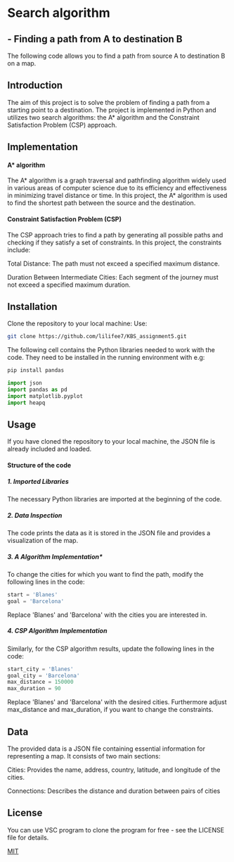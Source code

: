 # Search algorithm 
## - Finding a path from A to destination B
The following code allows you to find a path from source A to destination B on a map.

## Introduction 
The aim of this project is to solve the problem of finding a path from a starting point to a destination. 
The project is implemented in Python and utilizes two search algorithms: the A* algorithm and the Constraint Satisfaction Problem (CSP) approach. 

## Implementation
#### A* algorithm
The A* algorithm is a graph traversal and pathfinding algorithm widely used in various areas of computer science due to its efficiency and effectiveness in minimizing travel distance or time. In this project, the A* algorithm is used to find the shortest path between the source and the destination.

#### Constraint Satisfaction Problem (CSP)
The CSP approach tries to find a path by generating all possible paths and checking if they satisfy a set of constraints. 
In this project, the constraints include:

Total Distance: The path must not exceed a specified maximum distance.
    
Duration Between Intermediate Cities: Each segment of the journey must not exceed a specified maximum duration.
    
## Installation
Clone the repository to your local machine:
Use: 
```bash
git clone https://github.com/lilifee7/KBS_assignment5.git
```

The following cell contains the Python libraries needed to work with the code. They need to be installed in the running environment with e.g:

```bash
pip install pandas
```

```python
import json
import pandas as pd
import matplotlib.pyplot
import heapq
```

## Usage 
If you have cloned the repository to your local machine, the JSON file is already included and loaded.

#### Structure of the code 
##### 1. Imported Libraries
The necessary Python libraries are imported at the beginning of the code.

##### 2. Data Inspection
The code prints the data as it is stored in the JSON file and provides a visualization of the map.

##### 3. A Algorithm Implementation*
To change the cities for which you want to find the path, modify the following lines in the code:

```python
start = 'Blanes'
goal = 'Barcelona'
```
Replace 'Blanes' and 'Barcelona' with the cities you are interested in.

##### 4. CSP Algorithm Implementation
Similarly, for the CSP algorithm results, update the following lines in the code:
```python
start_city = 'Blanes'
goal_city = 'Barcelona'
max_distance = 150000 
max_duration = 90 
```
Replace 'Blanes' and 'Barcelona' with the desired cities. Furthermore adjust max_distance and max_duration, if you want to change the constraints.

## Data
The provided data is a JSON file containing essential information for representing a map. It consists of two main sections:

Cities: Provides the name, address, country, latitude, and longitude of the cities.

Connections: Describes the distance and duration between pairs of cities

## License
You can use VSC program to clone the program for free - see the LICENSE file for details.

[MIT](https://choosealicense.com/licenses/mit/)
